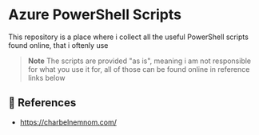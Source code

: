 # Azure PowerShell Scripts

This repository is a place where i collect all the useful PowerShell scripts found online, that i oftenly use

> **Note**
> The scripts are provided "as is", meaning i am not responsible for what you use it for, all of those can be found online in reference links below

## :bookmark_tabs: References

- https://charbelnemnom.com/
